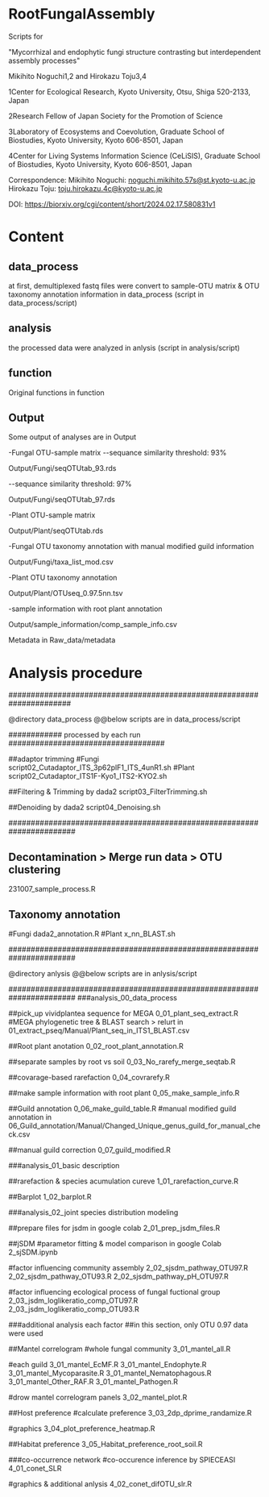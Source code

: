 # RootFungalAssembly
Scripts for

"Mycorrhizal and endophytic fungi structure contrasting but
interdependent assembly processes"

Mikihito Noguchi1,2 and Hirokazu Toju3,4

1Center for Ecological Research, Kyoto University, Otsu, Shiga 520-2133, Japan

2Research Fellow of Japan Society for the Promotion of Science

3Laboratory of Ecosystems and Coevolution, Graduate School of
Biostudies, Kyoto University, Kyoto 606-8501, Japan

4Center for Living Systems Information Science (CeLiSIS), Graduate
School of Biostudies, Kyoto University, Kyoto 606-8501, Japan

Correspondence:
Mikihito Noguchi: noguchi.mikihito.57s@st.kyoto-u.ac.jp
Hirokazu Toju: toju.hirokazu.4c@kyoto-u.ac.jp

DOI: https://biorxiv.org/cgi/content/short/2024.02.17.580831v1

# Content

## data_process

at first, demultiplexed fastq files were convert to sample-OTU matrix & OTU taxonomy annotation information in data_process (script in data_process/script)

## analysis
the processed data were analyzed in anlysis (script in analysis/script)

## function

Original functions in function

## Output

Some output of analyses are in Output

-Fungal OTU-sample matrix
--sequance similarity threshold: 93%

Output/Fungi/seqOTUtab_93.rds

--sequance similarity threshold: 97%

Output/Fungi/seqOTUtab_97.rds

-Plant OTU-sample matrix

Output/Plant/seqOTUtab.rds

-Fungal OTU taxonomy annotation with manual modified guild information

Output/Fungi/taxa_list_mod.csv

-Plant OTU taxonomy annotation

Output/Plant/OTUseq_0.97.5nn.tsv

-sample information with root plant annotation

Output/sample_information/comp_sample_info.csv

Metadata in Raw_data/metadata


# Analysis procedure 

######################################################################

@directory data_process
@@below scripts are in data_process/script

############ processed by each run ###################################

##adaptor trimming 
#Fungi
script02_Cutadaptor_ITS_3p62plF1_ITS_4unR1.sh
#Plant
script02_Cutadaptor_ITS1F-Kyo1_ITS2-KYO2.sh

##Filtering & Trimming by dada2
script03_FilterTrimming.sh

##Denoiding by dada2
script04_Denoising.sh

#######################################################################
## Decontamination > Merge run data > OTU clustering
231007_sample_process.R

## Taxonomy annotation
#Fungi 
dada2_annotation.R
#Plant
x_nn_BLAST.sh

#######################################################################

@directory anlysis
@@below scripts are in anlysis/script

#######################################################################
###analysis_00_data_process

##pick_up vividplantea sequence for MEGA
0_01_plant_seq_extract.R
#MEGA phylogenetic tree & BLAST search > relurt in 01_extract_pseq/Manual/Plant_seq_in_ITS1_BLAST.csv

##Root plant anotation
0_02_root_plant_annotation.R

##separate samples by root vs soil
0_03_No_rarefy_merge_seqtab.R

##covarage-based rarefaction
0_04_covrarefy.R

##make sample information with root plant
0_05_make_sample_info.R

##Guild annotation
0_06_make_guild_table.R
#manual modified guild annotation in 06_Guild_annotation/Manual/Changed_Unique_genus_guild_for_manual_check.csv

##manual guild correction
0_07_guild_modified.R

###analysis_01_basic description

##rarefaction & species acumulation cureve
1_01_rarefaction_curve.R

##Barplot
1_02_barplot.R


###analysis_02_joint species distribution modeling

##prepare files for jsdm in google colab
2_01_prep_jsdm_files.R

##jSDM
#parametor fitting & model comparison in google Colab
2_sjSDM.ipynb

#factor influencing community assembly
2_02_sjsdm_pathway_OTU97.R
2_02_sjsdm_pathway_OTU93.R
2_02_sjsdm_pathway_pH_OTU97.R

#factor influencing ecological process of fungal fuctional group 
2_03_jsdm_loglikeratio_comp_OTU97.R
2_03_jsdm_loglikeratio_comp_OTU93.R

###additional analysis each factor
##in this section, only OTU 0.97 data were used

##Mantel correlogram
#whole fungal community
3_01_mantel_all.R

#each guild
3_01_mantel_EcMF.R
3_01_mantel_Endophyte.R
3_01_mantel_Mycoparasite.R
3_01_mantel_Nematophagous.R
3_01_mantel_Other_RAF.R
3_01_mantel_Pathogen.R

#drow mantel correlogram panels
3_02_mantel_plot.R

##Host preference
#calculate preference
3_03_2dp_dprime_randamize.R

#graphics
3_04_plot_preference_heatmap.R

##Habitat preference
3_05_Habitat_preference_root_soil.R

###co-occurrence network
#co-occurence inference by SPIECEASI
4_01_conet_SLR

#graphics & additional anlysis
4_02_conet_difOTU_slr.R
